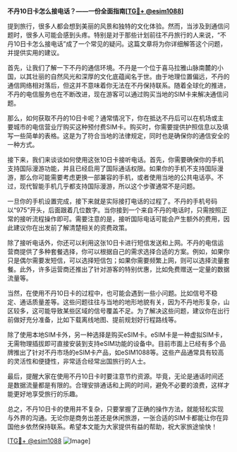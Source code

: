 **不丹10日卡怎么接电话？——一份全面指南[[TG💪+ @esim1088](https://t.me/s/esim1088)]**

提到旅行，很多人都会想到美丽的风景和独特的文化体验。然而，当涉及到通信问题时，很多人可能会感到头疼。特别是对于那些计划前往不丹旅行的人来说，“不丹10日卡怎么接电话”成了一个常见的疑问。这篇文章将为你详细解答这个问题，并提供实用的建议。

首先，让我们了解一下不丹的通信环境。不丹是一个位于喜马拉雅山脉南麓的小国，以其壮丽的自然风光和深厚的文化底蕴闻名于世。由于地理位置偏远，不丹的通信网络相对落后，但这并不意味着你无法在不丹保持联系。随着全球化的推进，不丹的电信服务也在不断改进，现在游客可以通过购买当地的SIM卡来解决通信问题。

那么，如何获取不丹的10日卡呢？通常情况下，你在抵达不丹后可以在机场或主要城市的电信营业厅购买这种预付费SIM卡。购买时，你需要提供护照信息以及填写一些简单的表格。这是为了符合当地的法律规定，同时也是确保你的通信安全的一种方式。

接下来，我们来谈谈如何使用这张10日卡接听电话。首先，你需要确保你的手机支持国际漫游功能，并且已经启用了国际通话权限。如果你的手机不支持国际漫游，那么你可能需要考虑更换一部兼容的手机，或者使用当地的公共电话亭。不过，现代智能手机几乎都支持国际漫游，所以这个步骤通常不是问题。

一旦你的手机设置完成，接下来就是实际接打电话的过程了。不丹的手机号码以“975”开头，后面跟着几位数字。当你接到一个来自不丹的电话时，只需按照正常的接听流程操作即可。需要注意的是，接听国际电话可能会产生额外的费用，因此建议你在出发前了解清楚相关的资费政策。

除了接听电话外，你还可以利用这张10日卡进行短信发送和上网。不丹的电信运营商提供了多种套餐选择，你可以根据自己的需求选择合适的方案。例如，如果你只是偶尔需要发短信，可以选择短信包；如果你需要频繁上网，则可以选择流量套餐。此外，许多运营商还推出了针对游客的特别优惠，比如免费赠送一定量的数据流量等。

当然，在使用不丹10日卡的过程中，也可能会遇到一些小问题。比如信号不稳定、通话质量差等。这些问题往往与当地的地形地貌有关，因为不丹地形复杂，山区较多，这可能导致某些区域的信号覆盖不足。为了解决这些问题，建议你在出行前做好充分准备，比如下载离线地图、提前规划好行程路线等。

除了使用本地SIM卡外，另一种选择是购买eSIM卡。eSIM卡是一种虚拟SIM卡，无需物理插拔即可直接安装到支持eSIM功能的设备中。目前市面上已经有多个品牌推出了针对不丹市场的eSIM卡产品，如eSIM1088等。这些产品通常具有较高的灵活性和便捷性，非常适合经常出国旅行的人士。

最后，提醒大家在使用不丹10日卡时要注意节约资源。毕竟，无论是通话时间还是数据流量都是有限的。合理安排通话和上网的时间，避免不必要的浪费，这样才能更好地享受旅行的乐趣。

总之，不丹10日卡的使用并不复杂，只要掌握了正确的操作方法，就能轻松实现与外界的沟通。无论你是商务出差还是休闲旅游，一张合适的SIM卡都能让你在异国他乡依然保持联系。希望本文能为大家提供有益的帮助，祝大家旅途愉快！

[[TG💪+ @esim1088](https://t.me/s/esim1088) ![Image](https://i.postimg.cc/4NQfJmqS/Snipaste-2025-05-13-00-14-12.png)]